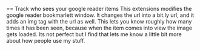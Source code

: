 == Track who sees your google reader items
This extensions modifies the google reader bookmarlett window. It changes the url into a bit.ly url, and it adds an img tag with the url as well. This lets you know roughly how many times it has been seen, because when the item comes into view the image gets loaded. Its not perfect but I find that lets me know a little bit more about how people use my stuff. 